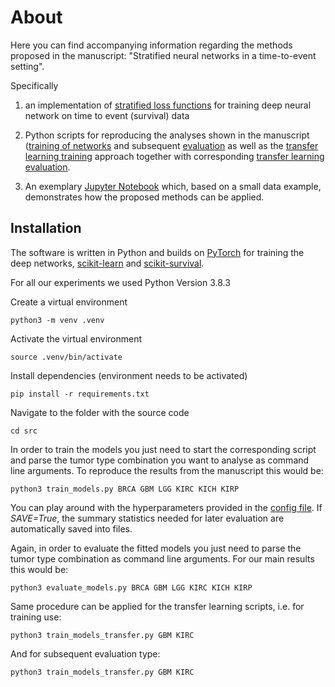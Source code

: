 # About

Here you can find accompanying information regarding the methods proposed in the manuscript: "Stratified neural networks in a time-to-event setting". 

Specifically 

1. an implementation of [stratified loss functions](src/modules/torch_models.py) for training deep neural network on time to event (survival) data

2. Python scripts for reproducing the analyses shown in the manuscript ([training of networks](src/train_models.py) and subsequent [evaluation](src/evaluate_models.py) as well as the [transfer learning training](src/train_models_transfer.py) approach together with corresponding [transfer learning evaluation](src/evaluate_models_transfer.py).

3. An exemplary [Jupyter Notebook](notebook.ipynb) which, based on a small data example, demonstrates how the proposed methods can be applied.


## Installation
The software is written in Python and builds on [PyTorch](https://pytorch.org) for training the deep networks, [scikit-learn](https://scikit-learn.org/stable/) and [scikit-survival](https://github.com/sebp/scikit-survival). 

For all our experiments we used Python Version 3.8.3

Create a virtual environment
```
python3 -m venv .venv
```

Activate the virtual environment
```
source .venv/bin/activate
```

Install dependencies (environment needs to be activated)
```
pip install -r requirements.txt
```

Navigate to the folder with the source code
```
cd src
```

In order to train the models you just need to start the corresponding script and parse the tumor type combination you want to analyse as command line arguments. To reproduce the results from the manuscript this would be: 
```
python3 train_models.py BRCA GBM LGG KIRC KICH KIRP
```

You can play around with the hyperparameters provided
in the [config file](optimization_configs.json). If *SAVE=True*, the summary statistics needed for later evaluation are automatically saved into files.

Again, in order to evaluate the fitted models you just need to parse the tumor type combination as command line arguments. For our main results this would be:
```
python3 evaluate_models.py BRCA GBM LGG KIRC KICH KIRP
```

Same procedure can be applied for the transfer learning scripts, i.e. for training use:

```
python3 train_models_transfer.py GBM KIRC
```

And for subsequent evaluation type:
```
python3 train_models_transfer.py GBM KIRC
```
